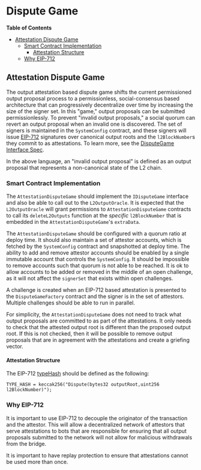 # Dispute Game

<!-- START doctoc generated TOC please keep comment here to allow auto update -->
<!-- DON'T EDIT THIS SECTION, INSTEAD RE-RUN doctoc TO UPDATE -->
**Table of Contents**

- [Attestation Dispute Game](#attestation-dispute-game)
  - [Smart Contract Implementation](#smart-contract-implementation)
    - [Attestation Structure](#attestation-structure)
  - [Why EIP-712](#why-eip-712)

<!-- END doctoc generated TOC please keep comment here to allow auto update -->

## Attestation Dispute Game

The output attestation based dispute game shifts the current permissioned output proposal process
to a permissionless, social-consensus based architecture that can progressively decentralize over
time by increasing the size of the signer set. In this "game," output proposals can be submitted
permissionlessly. To prevent "invalid output proposals," a social quorum can revert an output proposal
when an invalid one is discovered. The set of signers is maintained in the `SystemConfig` contract,
and these signers will issue [EIP-712](https://eips.ethereum.org/EIPS/eip-712) signatures
over canonical output roots and the `l2BlockNumber`s they commit to as attestations. To learn more,
see the [DisputeGame Interface Spec](./dispute-game-interface.md).

In the above language, an "invalid output proposal" is defined as an output proposal that represents
a non-canonical state of the L2 chain.

### Smart Contract Implementation

The `AttestationDisputeGame` should implement the `IDisputeGame` interface and also be able to call
out to the `L2OutputOracle`. It is expected that the `L2OutputOracle` will grant permissions to
`AttestationDisputeGame` contracts to call its `deleteL2Outputs` function at the *specific* `l2BlockNumber`
that is embedded in the `AttestationDisputeGame`'s `extraData`.

The `AttestationDisputeGame` should be configured with a quorum ratio at deploy time. It should also
maintain a set of attestor accounts, which is fetched by the `SystemConfig` contract and snapshotted
at deploy time. The ability to add and remove attestor accounts should be enabled by a single immutable
account that controls the `SystemConfig`. It should be impossible to remove accounts such that quorum
is not able to be reached. It is ok to allow accounts to be added or removed in the middle of an
open challenge, as it will not affect the `signerSet` that exists within open challenges.

A challenge is created when an EIP-712 based attestation is presented to the `DisputeGameFactory` contract
and the signer is in the set of attestors. Multiple challenges should be able to run in parallel.

For simplicity, the `AttestationDisputeGame` does not need to track what output proposals are
committed to as part of the attestations. It only needs to check that the attested output root
is different than the proposed output root. If this is not checked, then it will be possible
to remove output proposals that are in agreement with the attestations and create a griefing vector.

#### Attestation Structure

The EIP-712 [typeHash](https://eips.ethereum.org/EIPS/eip-712#rationale-for-typehash) should be
defined as the following:

```solidity
TYPE_HASH = keccak256("Dispute(bytes32 outputRoot,uint256 l2BlockNumber)");
```

### Why EIP-712

It is important to use EIP-712 to decouple the originator of the transaction and the attestor. This
will allow a decentralized network of attestors that serve attestations to bots that are responsible
for ensuring that all output proposals submitted to the network will not allow for malicious withdrawals
from the bridge.

It is important to have replay protection to ensure that attestations cannot be used more than once.
